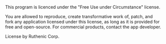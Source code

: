 This program is licenced under the "Free Use under Circumstance" license.

You are allowed to reproduce, create transformative work of, patch, and fork any application licensed under this license, as long as it is provided for free and open-source. For commercial products, contact the app developer.


License by Ruthenic Corp.
